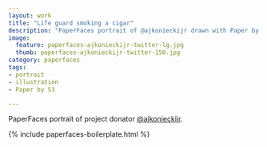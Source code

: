 ```yaml
---
layout: work
title: "Life guard smoking a cigar"
description: "PaperFaces portrait of @ajkonieckijr drawn with Paper by 53 on an iPad."
image: 
  feature: paperfaces-ajkonieckijr-twitter-lg.jpg
  thumb: paperfaces-ajkonieckijr-twitter-150.jpg
category: paperfaces
tags: 
- portrait
- illustration
- Paper by 53

---
```


PaperFaces portrait of project donator [@ajkonieckijr](http://twitter.com/ajkonieckijr).

{% include paperfaces-boilerplate.html %}